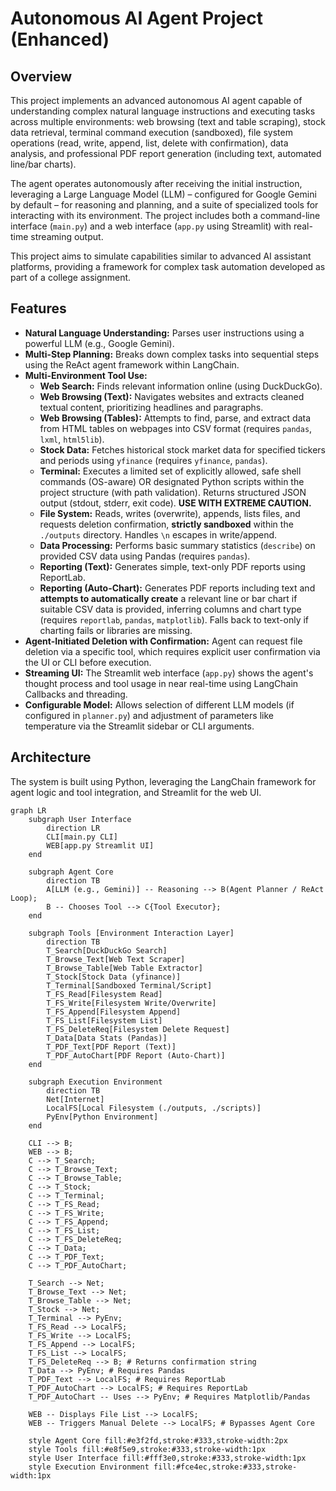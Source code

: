 # Autonomous AI Agent Project (Enhanced)

## Overview

This project implements an advanced autonomous AI agent capable of understanding complex natural language instructions and executing tasks across multiple environments: web browsing (text and table scraping), stock data retrieval, terminal command execution (sandboxed), file system operations (read, write, append, list, delete with confirmation), data analysis, and professional PDF report generation (including text, automated line/bar charts).

The agent operates autonomously after receiving the initial instruction, leveraging a Large Language Model (LLM) – configured for Google Gemini by default – for reasoning and planning, and a suite of specialized tools for interacting with its environment. The project includes both a command-line interface (`main.py`) and a web interface (`app.py` using Streamlit) with real-time streaming output.

This project aims to simulate capabilities similar to advanced AI assistant platforms, providing a framework for complex task automation developed as part of a college assignment.

## Features

*   **Natural Language Understanding:** Parses user instructions using a powerful LLM (e.g., Google Gemini).
*   **Multi-Step Planning:** Breaks down complex tasks into sequential steps using the ReAct agent framework within LangChain.
*   **Multi-Environment Tool Use:**
    *   **Web Search:** Finds relevant information online (using DuckDuckGo).
    *   **Web Browsing (Text):** Navigates websites and extracts cleaned textual content, prioritizing headlines and paragraphs.
    *   **Web Browsing (Tables):** Attempts to find, parse, and extract data from HTML tables on webpages into CSV format (requires `pandas`, `lxml`, `html5lib`).
    *   **Stock Data:** Fetches historical stock market data for specified tickers and periods using `yfinance` (requires `yfinance`, `pandas`).
    *   **Terminal:** Executes a limited set of explicitly allowed, safe shell commands (OS-aware) OR designated Python scripts within the project structure (with path validation). Returns structured JSON output (stdout, stderr, exit code). **USE WITH EXTREME CAUTION.**
    *   **File System:** Reads, writes (overwrite), appends, lists files, and requests deletion confirmation, **strictly sandboxed** within the `./outputs` directory. Handles `\n` escapes in write/append.
    *   **Data Processing:** Performs basic summary statistics (`describe`) on provided CSV data using Pandas (requires `pandas`).
    *   **Reporting (Text):** Generates simple, text-only PDF reports using ReportLab.
    *   **Reporting (Auto-Chart):** Generates PDF reports including text and **attempts to automatically create** a relevant line or bar chart if suitable CSV data is provided, inferring columns and chart type (requires `reportlab`, `pandas`, `matplotlib`). Falls back to text-only if charting fails or libraries are missing.
*   **Agent-Initiated Deletion with Confirmation:** Agent can request file deletion via a specific tool, which requires explicit user confirmation via the UI or CLI before execution.
*   **Streaming UI:** The Streamlit web interface (`app.py`) shows the agent's thought process and tool usage in near real-time using LangChain Callbacks and threading.
*   **Configurable Model:** Allows selection of different LLM models (if configured in `planner.py`) and adjustment of parameters like temperature via the Streamlit sidebar or CLI arguments.

## Architecture

The system is built using Python, leveraging the LangChain framework for agent logic and tool integration, and Streamlit for the web UI.

```mermaid
graph LR
    subgraph User Interface
        direction LR
        CLI[main.py CLI]
        WEB[app.py Streamlit UI]
    end

    subgraph Agent Core
        direction TB
        A[LLM (e.g., Gemini)] -- Reasoning --> B(Agent Planner / ReAct Loop);
        B -- Chooses Tool --> C{Tool Executor};
    end

    subgraph Tools [Environment Interaction Layer]
        direction TB
        T_Search[DuckDuckGo Search]
        T_Browse_Text[Web Text Scraper]
        T_Browse_Table[Web Table Extractor]
        T_Stock[Stock Data (yfinance)]
        T_Terminal[Sandboxed Terminal/Script]
        T_FS_Read[Filesystem Read]
        T_FS_Write[Filesystem Write/Overwrite]
        T_FS_Append[Filesystem Append]
        T_FS_List[Filesystem List]
        T_FS_DeleteReq[Filesystem Delete Request]
        T_Data[Data Stats (Pandas)]
        T_PDF_Text[PDF Report (Text)]
        T_PDF_AutoChart[PDF Report (Auto-Chart)]
    end

    subgraph Execution Environment
        direction TB
        Net[Internet]
        LocalFS[Local Filesystem (./outputs, ./scripts)]
        PyEnv[Python Environment]
    end

    CLI --> B;
    WEB --> B;
    C --> T_Search;
    C --> T_Browse_Text;
    C --> T_Browse_Table;
    C --> T_Stock;
    C --> T_Terminal;
    C --> T_FS_Read;
    C --> T_FS_Write;
    C --> T_FS_Append;
    C --> T_FS_List;
    C --> T_FS_DeleteReq;
    C --> T_Data;
    C --> T_PDF_Text;
    C --> T_PDF_AutoChart;

    T_Search --> Net;
    T_Browse_Text --> Net;
    T_Browse_Table --> Net;
    T_Stock --> Net;
    T_Terminal --> PyEnv;
    T_FS_Read --> LocalFS;
    T_FS_Write --> LocalFS;
    T_FS_Append --> LocalFS;
    T_FS_List --> LocalFS;
    T_FS_DeleteReq --> B; # Returns confirmation string
    T_Data --> PyEnv; # Requires Pandas
    T_PDF_Text --> LocalFS; # Requires ReportLab
    T_PDF_AutoChart --> LocalFS; # Requires ReportLab
    T_PDF_AutoChart -- Uses --> PyEnv; # Requires Matplotlib/Pandas

    WEB -- Displays File List --> LocalFS;
    WEB -- Triggers Manual Delete --> LocalFS; # Bypasses Agent Core

    style Agent Core fill:#e3f2fd,stroke:#333,stroke-width:2px
    style Tools fill:#e8f5e9,stroke:#333,stroke-width:1px
    style User Interface fill:#fff3e0,stroke:#333,stroke-width:1px
    style Execution Environment fill:#fce4ec,stroke:#333,stroke-width:1px